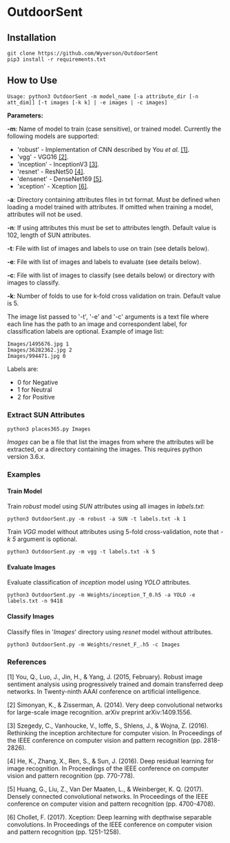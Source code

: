 # OutdoorSent


## Installation
```
git clone https://github.com/Wyverson/OutdoorSent
pip3 install -r requirements.txt
```



## How to Use

```
Usage: python3 OutdoorSent -m model_name [-a attribute_dir [-n att_dim]] [-t images [-k k] | -e images | -c images]
```

**Parameters:**

**-m**: Name of model to train (case sensitive), or trained model. Currently the following models are supported:
- 'robust' - Implementation of CNN described by You _et al._ [[1]](https://arxiv.org/abs/1509.06041).
- 'vgg' - VGG16 [[2]](https://arxiv.org/abs/1409.1556).
- 'inception' - InceptionV3 [[3]](https://arxiv.org/abs/1512.00567).
- 'resnet' - ResNet50 [[4]](https://arxiv.org/abs/1512.03385).
- 'densenet' - DenseNet169 [[5]](https://arxiv.org/abs/1608.06993).
- 'xception' - Xception [[6]](https://arxiv.org/abs/1610.02357).

**-a**: Directory containing attributes files in txt format. Must be defined when loading a model trained with attributes. If omitted when training a model, attributes will not be used.

**-n**: If using attributes this must be set to attributes length. Default value is 102, length of SUN attributes.

**-t**: File with list of images and labels to use on train (see details below).

**-e**: File with list of images and labels to evaluate (see details below).

**-c**: File with list of images to classify (see details below) or directory with images to classify.

**-k**: Number of folds to use for k-fold cross validation on train. Default value is 5.


The image list passed to '-t', '-e' and '-c' arguments is a text file where each line has the path to an image and correspondent label, for classification labels are optional.
Example of image list:
```
Images/1495676.jpg 1
Images/36282362.jpg 2
Images/994471.jpg 0
```

Labels are:
- 0 for Negative
- 1 for Neutral
- 2 for Positive

### Extract SUN Attributes

```
python3 places365.py Images
```

*Images* can be a file that list the images from where the attributes will be extracted, or a directory containing the images. This requires python version 3.6.x.

### Examples

#### Train Model
Train *robust* model using *SUN* attributes using all images in *labels.txt*:
```
python3 OutdoorSent.py -m robust -a SUN -t labels.txt -k 1
```

Train *VGG* model without attributes using 5-fold cross-validation, note that *-k 5* argument is optional.
```
python3 OutdoorSent.py -m vgg -t labels.txt -k 5
```

#### Evaluate Images
Evaluate classification of *inception* model using *YOLO* attributes.
```
python3 OutdoorSent.py -m Weights/inception_T_0.h5 -a YOLO -e labels.txt -n 9418
```

#### Classify Images
Classify files in '*Images*' directory using *resnet* model without attributes.
```
python3 OutdoorSent.py -m Weights/resnet_F_.h5 -c Images
```



### References

[1] You, Q., Luo, J., Jin, H., & Yang, J. (2015, February). Robust image sentiment analysis using progressively trained and domain transferred deep networks. In Twenty-ninth AAAI conference on artificial intelligence.

[2] Simonyan, K., & Zisserman, A. (2014). Very deep convolutional networks for large-scale image recognition. arXiv preprint arXiv:1409.1556.

[3] Szegedy, C., Vanhoucke, V., Ioffe, S., Shlens, J., & Wojna, Z. (2016). Rethinking the inception architecture for computer vision. In Proceedings of the IEEE conference on computer vision and pattern recognition (pp. 2818-2826).

[4] He, K., Zhang, X., Ren, S., & Sun, J. (2016). Deep residual learning for image recognition. In Proceedings of the IEEE conference on computer vision and pattern recognition (pp. 770-778).

[5] Huang, G., Liu, Z., Van Der Maaten, L., & Weinberger, K. Q. (2017). Densely connected convolutional networks. In Proceedings of the IEEE conference on computer vision and pattern recognition (pp. 4700-4708).

[6] Chollet, F. (2017). Xception: Deep learning with depthwise separable convolutions. In Proceedings of the IEEE conference on computer vision and pattern recognition (pp. 1251-1258).
